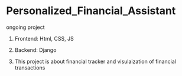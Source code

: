 # Personalized_Financial_Assistant
ongoing project
1. Frontend: Html, CSS, JS
2. Backend: Django

3. This project is about financial tracker and visulaization of financial transactions
   
